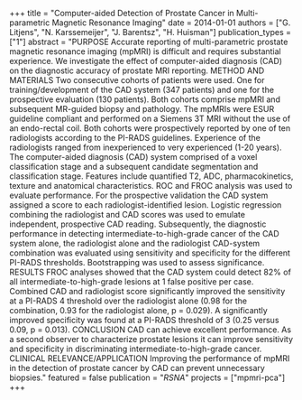 +++
title = "Computer-aided Detection of Prostate Cancer in Multi-parametric Magnetic Resonance Imaging"
date = 2014-01-01
authors = ["G. Litjens", "N. Karssemeijer", "J. Barentsz", "H. Huisman"]
publication_types = ["1"]
abstract = "PURPOSE Accurate reporting of multi-parametric prostate magnetic resonance imaging (mpMRI) is difficult and requires substantial experience. We investigate the effect of computer-aided diagnosis (CAD) on the diagnostic accuracy of prostate MRI reporting. METHOD AND MATERIALS Two consecutive cohorts of patients were used. One for training/development of the CAD system (347 patients) and one for the prospective evaluation (130 patients). Both cohorts comprise mpMRI and subsequent MR-guided biopsy and pathology. The mpMRIs were ESUR guideline compliant and performed on a Siemens 3T MRI without the use of an endo-rectal coil. Both cohorts were prospectively reported by one of ten radiologists according to the PI-RADS guidelines. Experience of the radiologists ranged from inexperienced to very experienced (1-20 years). The computer-aided diagnosis (CAD) system comprised of a voxel classification stage and a subsequent candidate segmentation and classification stage. Features include quantified T2, ADC, pharmacokinetics, texture and anatomical characteristics. ROC and FROC analysis was used to evaluate performance. For the prospective validation the CAD system assigned a score to each radiologist-identified lesion. Logistic regression combining the radiologist and CAD scores was used to emulate independent, prospective CAD reading. Subsequently, the diagnostic performance in detecting intermediate-to-high-grade cancer of the CAD system alone, the radiologist alone and the radiologist CAD-system combination was evaluated using sensitivity and specificity for the different PI-RADS thresholds. Bootstrapping was used to assess significance. RESULTS FROC analyses showed that the CAD system could detect 82% of all intermediate-to-high-grade lesions at 1 false positive per case. Combined CAD and radiologist score significantly improved the sensitivity at a PI-RADS 4 threshold over the radiologist alone (0.98 for the combination, 0.93 for the radiologist alone, p = 0.029). A significantly improved specificity was found at a PI-RADS threshold of 3 (0.25 versus 0.09, p = 0.013). CONCLUSION CAD can achieve excellent performance. As a second observer to characterize prostate lesions it can improve sensitivity and specificity in discriminating intermediate-to-high-grade cancer. CLINICAL RELEVANCE/APPLICATION Improving the performance of mpMRI in the detection of prostate cancer by CAD can prevent unnecessary biopsies."
featured = false
publication = "*RSNA*"
projects = ["mpmri-pca"]
+++

